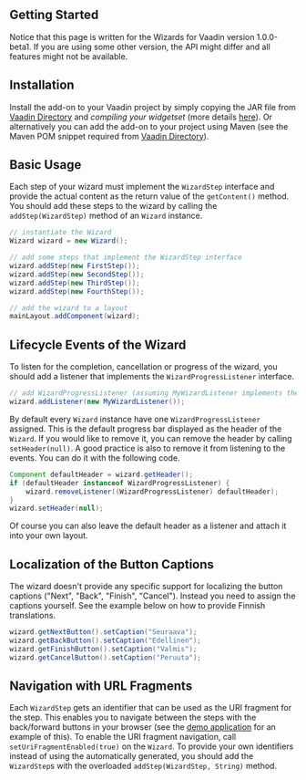 ## Getting Started

Notice that this page is written for the Wizards for Vaadin version 1.0.0-beta1. If you are using some other version, the API might differ and all features might not be available.

## Installation

Install the add-on to your Vaadin project by simply copying the JAR file from [Vaadin Directory](https://vaadin.com/addon/wizards-for-vaadin) and *compiling your widgetset* (more details [here](https://vaadin.com/directory/help/using-vaadin-add-ons)). Or alternatively you can add the add-on to your project using Maven (see the Maven POM snippet required from [Vaadin Directory](https://vaadin.com/addon/wizards-for-vaadin)).

## Basic Usage

Each step of your wizard must implement the ```WizardStep``` interface and provide the actual content as the return value of the ```getContent()``` method. You should add these steps to the wizard by calling the ```addStep(WizardStep)``` method of an ```Wizard``` instance.

```java
// instantiate the Wizard
Wizard wizard = new Wizard();

// add some steps that implement the WizardStep interface
wizard.addStep(new FirstStep());
wizard.addStep(new SecondStep());
wizard.addStep(new ThirdStep());
wizard.addStep(new FourthStep());

// add the wizard to a layout
mainLayout.addComponent(wizard);
```

## Lifecycle Events of the Wizard

To listen for the completion, cancellation or progress of the wizard, you should add a listener that implements the ```WizardProgressListener``` interface.

```java
// add WizardProgressListener (assuming MyWizardListener implements the interface)
wizard.addListener(new MyWizardListener());
```

By default every ```Wizard``` instance have one ```WizardProgressListener``` assigned. This is the default progress bar displayed as the header of the ```Wizard```. If you would like to remove it, you can remove the header by calling ```setHeader(null)```. A good practice is also to remove it from listening to the events. You can do it with the following code.

```java
Component defaultHeader = wizard.getHeader();
if (defaultHeader instanceof WizardProgressListener) {
    wizard.removeListener((WizardProgressListener) defaultHeader);
}
wizard.setHeader(null);
```
Of course you can also leave the default header as a listener and attach it into your own layout.

## Localization of the Button Captions

The wizard doesn't provide any specific support for localizing the button captions ("Next", "Back", "Finish", "Cancel"). Instead you need to assign the captions yourself. See the example below on how to provide Finnish translations.
```java
wizard.getNextButton().setCaption("Seuraava");
wizard.getBackButton().setCaption("Edellinen");
wizard.getFinishButton().setCaption("Valmis");
wizard.getCancelButton().setCaption("Peruuta");
```

## Navigation with URL Fragments

Each ```WizardStep``` gets an identifier that can be used as the URI fragment for the step. This enables you to navigate between the steps with the back/forward buttons in your browser (see the [demo application](http://teemu.virtuallypreinstalled.com/wizards-for-vaadin) for an example of this). To enable the URI fragment navigation, call ```setUriFragmentEnabled(true)``` on the ```Wizard```. To provide your own identifiers instead of using the automatically generated, you should add the ```WizardStep```s with the overloaded ```addStep(WizardStep, String)``` method.

